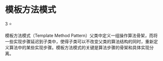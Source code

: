 # 模板方法模式
3 :star:

模板方法模式（Template Method Pattern）父类中定义一组操作算法骨架，而将一些实现步骤延迟到子类中，使得子类可以不改变父类的算法结构的同时，重新定义算法中的某些实现步骤。模板方法模式的关键是算法步骤的骨架和具体实现分离。
